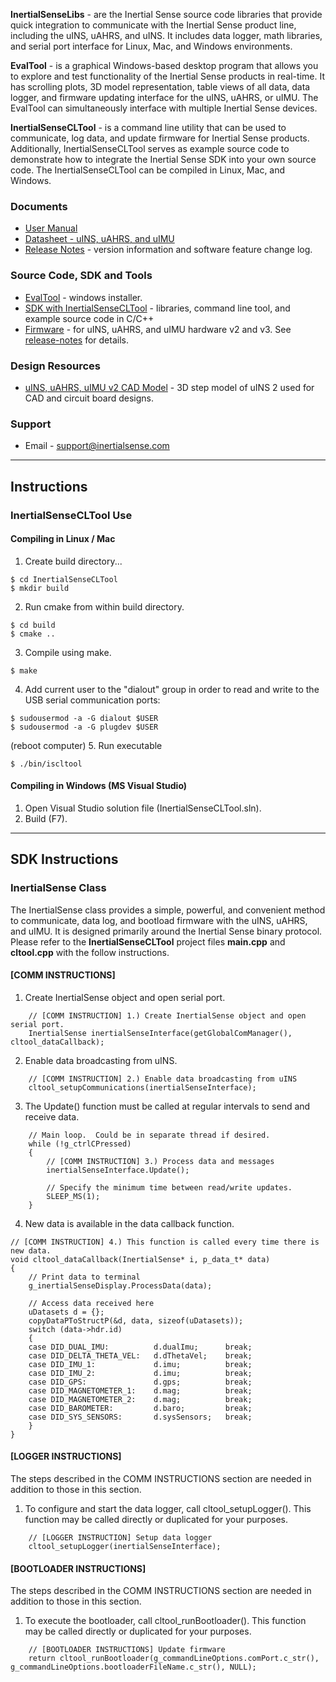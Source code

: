 
**InertialSenseLibs** - are the Inertial Sense source code libraries that provide quick integration to communicate with the Inertial Sense product line, including the uINS, uAHRS, and uINS.  It includes data logger, math libraries, and serial port interface for Linux, Mac, and Windows environments.   

**EvalTool** - is a graphical Windows-based desktop program that allows you to explore and test functionality of the Inertial Sense products in real-time.  It has scrolling plots, 3D model representation, table views of all data, data logger, and firmware updating interface for the uINS, uAHRS, or uIMU. The EvalTool can simultaneously interface with multiple Inertial Sense devices.

**InertialSenseCLTool** - is a command line utility that can be used to communicate, log data, and update firmware for Inertial Sense products.  Additionally, InertialSenseCLTool serves as example source code to demonstrate how to integrate the Inertial Sense SDK into your own source code.  The InertialSenseCLTool can be compiled in Linux, Mac, and Windows. 

### Documents

 * [User Manual](https://inertialsense.com/download/uins-datasheet/)
 * [Datasheet - uINS, uAHRS, and uIMU](https://inertialsense.com/download/uins-datasheet/)
 * [Release Notes](https://inertialsense.com/download/release-notes) - version information and software feature change log.

### Source Code, SDK and Tools

 * [EvalTool](https://inertialsense.com/download/eval-tool-installer/) - windows installer.
 * [SDK with InertialSenseCLTool](https://inertialsense.com/download/eval-tool-installer/) - libraries, command line tool, and example source code in C/C++
 * [Firmware](https://inertialsense.com/download/eval-tool-installer/) - for uINS, uAHRS, and uIMU hardware v2 and v3.  See [release-notes](https://inertialsense.com/download/release-notes) for details.

### Design Resources

 * [uINS, uAHRS, uIMU v2 CAD Model](https://inertialsense.com/download/eval-tool-installer/) - 3D step model of uINS 2 used for CAD and circuit board designs.

### Support

 * Email - support@inertialsense.com

************************************************
## Instructions

### InertialSenseCLTool Use

#### Compiling in Linux / Mac
1. Create build directory...
~~~~~~~~~~~~~{.c}
$ cd InertialSenseCLTool
$ mkdir build
~~~~~~~~~~~~~
2. Run cmake from within build directory.
~~~~~~~~~~~~~{.c}
$ cd build
$ cmake ..
~~~~~~~~~~~~~
3. Compile using make.
~~~~~~~~~~~~~{.c}
$ make
~~~~~~~~~~~~~
4. Add current user to the "dialout" group in order to read and write to the USB serial communication ports:
~~~~~~~~~~~~~{.c}
$ sudousermod -a -G dialout $USER
$ sudousermod -a -G plugdev $USER
~~~~~~~~~~~~~
(reboot computer)
5. Run executable
~~~~~~~~~~~~~{.c}
$ ./bin/iscltool
~~~~~~~~~~~~~

#### Compiling in Windows (MS Visual Studio)
1. Open Visual Studio solution file (InertialSenseCLTool.sln).
2. Build (F7).


************************************************
## SDK Instructions

### InertialSense Class
The InertialSense class provides a simple, powerful, and convenient method to communicate, data log, and bootload firmware with the uINS, uAHRS, and uIMU.  It is designed primarily around the Inertial Sense binary protocol.  Please refer to the **InertialSenseCLTool** project files **main.cpp** and **cltool.cpp** with the follow instructions.

#### [COMM INSTRUCTIONS]
1. Create InertialSense object and open serial port.
~~~~~~~~~~~~~{.c}
	// [COMM INSTRUCTION] 1.) Create InertialSense object and open serial port. 
	InertialSense inertialSenseInterface(getGlobalComManager(), cltool_dataCallback);
~~~~~~~~~~~~~
2. Enable data broadcasting from uINS.
~~~~~~~~~~~~~{.c}
	// [COMM INSTRUCTION] 2.) Enable data broadcasting from uINS
	cltool_setupCommunications(inertialSenseInterface);
~~~~~~~~~~~~~
3. The Update() function must be called at regular intervals to send and receive data. 
~~~~~~~~~~~~~{.c}
	// Main loop.  Could be in separate thread if desired.
	while (!g_ctrlCPressed)
	{
		// [COMM INSTRUCTION] 3.) Process data and messages
		inertialSenseInterface.Update();

		// Specify the minimum time between read/write updates.
		SLEEP_MS(1);
	}
~~~~~~~~~~~~~
4. New data is available in the data callback function.
~~~~~~~~~~~~~{.c}
// [COMM INSTRUCTION] 4.) This function is called every time there is new data.
void cltool_dataCallback(InertialSense* i, p_data_t* data)
{
	// Print data to terminal
	g_inertialSenseDisplay.ProcessData(data);

	// Access data received here
	uDatasets d = {};
	copyDataPToStructP(&d, data, sizeof(uDatasets));
	switch (data->hdr.id)
	{
	case DID_DUAL_IMU:          d.dualImu;      break;
	case DID_DELTA_THETA_VEL:   d.dThetaVel;    break;
	case DID_IMU_1:             d.imu;          break;
	case DID_IMU_2:             d.imu;          break;
	case DID_GPS:               d.gps;          break;
	case DID_MAGNETOMETER_1:    d.mag;          break;
	case DID_MAGNETOMETER_2:    d.mag;          break;
	case DID_BAROMETER:         d.baro;         break;
	case DID_SYS_SENSORS:       d.sysSensors;   break;
	}
}
~~~~~~~~~~~~~

#### [LOGGER INSTRUCTIONS]
The steps described in the COMM INSTRUCTIONS section are needed in addition to those in this section.
1. To configure and start the data logger, call cltool_setupLogger().  This function may be called directly or duplicated for your purposes.
~~~~~~~~~~~~~{.c}
	// [LOGGER INSTRUCTION] Setup data logger
	cltool_setupLogger(inertialSenseInterface);
~~~~~~~~~~~~~

#### [BOOTLOADER INSTRUCTIONS]
The steps described in the COMM INSTRUCTIONS section are needed in addition to those in this section.
1. To execute the bootloader, call cltool_runBootloader().  This function may be called directly or duplicated for your purposes.
~~~~~~~~~~~~~{.c}
	// [BOOTLOADER INSTRUCTIONS] Update firmware
	return cltool_runBootloader(g_commandLineOptions.comPort.c_str(), g_commandLineOptions.bootloaderFileName.c_str(), NULL);
~~~~~~~~~~~~~


